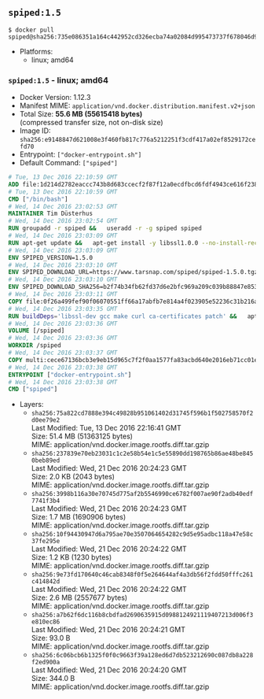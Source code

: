 ## `spiped:1.5`

```console
$ docker pull spiped@sha256:735e086351a164c442952cd326ecba74a02084d995473737f678046d993fae9f
```

-	Platforms:
	-	linux; amd64

### `spiped:1.5` - linux; amd64

-	Docker Version: 1.12.3
-	Manifest MIME: `application/vnd.docker.distribution.manifest.v2+json`
-	Total Size: **55.6 MB (55615418 bytes)**  
	(compressed transfer size, not on-disk size)
-	Image ID: `sha256:e9148847d621008e3f460fb817c776a5212251f3cdf417a02ef8529172cefd70`
-	Entrypoint: `["docker-entrypoint.sh"]`
-	Default Command: `["spiped"]`

```dockerfile
# Tue, 13 Dec 2016 22:10:59 GMT
ADD file:1d214d2782eaccc743b8d683ccecf2f87f12a0ecdfbcd6fdf4943ce616f23870 in / 
# Tue, 13 Dec 2016 22:10:59 GMT
CMD ["/bin/bash"]
# Wed, 14 Dec 2016 23:02:53 GMT
MAINTAINER Tim Düsterhus
# Wed, 14 Dec 2016 23:02:54 GMT
RUN groupadd -r spiped &&	useradd -r -g spiped spiped
# Wed, 14 Dec 2016 23:03:09 GMT
RUN apt-get update &&	apt-get install -y libssl1.0.0 --no-install-recommends &&	rm -rf /var/lib/apt/lists/*
# Wed, 14 Dec 2016 23:03:09 GMT
ENV SPIPED_VERSION=1.5.0
# Wed, 14 Dec 2016 23:03:10 GMT
ENV SPIPED_DOWNLOAD_URL=https://www.tarsnap.com/spiped/spiped-1.5.0.tgz
# Wed, 14 Dec 2016 23:03:10 GMT
ENV SPIPED_DOWNLOAD_SHA256=b2f74b34fb62fd37d6e2bfc969a209c039b88847e853a49e91768dec625facd7
# Wed, 14 Dec 2016 23:03:11 GMT
COPY file:0f26a499fef90f06070551ff66a17abfb7e814a4f023905e52236c31b216a7bb in /0001-Fix-docker-stop-issue.patch 
# Wed, 14 Dec 2016 23:03:35 GMT
RUN buildDeps='libssl-dev gcc make curl ca-certificates patch' &&	apt-get update && apt-get install -y $buildDeps --no-install-recommends &&	rm -rf /var/lib/apt/lists/* &&	curl -fsSL "$SPIPED_DOWNLOAD_URL" -o spiped.tar.gz &&	echo "$SPIPED_DOWNLOAD_SHA256 spiped.tar.gz" |sha256sum -c - &&	mkdir -p /usr/local/src/spiped &&	tar xzf "spiped.tar.gz" -C /usr/local/src/spiped --strip-components=1 &&	rm "spiped.tar.gz" &&	patch -p1 -d /usr/local/src/spiped/ < /0001-Fix-docker-stop-issue.patch &&	make -C /usr/local/src/spiped &&	make -C /usr/local/src/spiped install &&	rm -rf /usr/local/src/spiped &&	apt-get purge -y --auto-remove $buildDeps
# Wed, 14 Dec 2016 23:03:36 GMT
VOLUME [/spiped]
# Wed, 14 Dec 2016 23:03:36 GMT
WORKDIR /spiped
# Wed, 14 Dec 2016 23:03:37 GMT
COPY multi:cece67136bcb3e9eb15d965c7f2f0aa1577fa83acbd640e2016eb71cc01e0cfa in /usr/local/bin/ 
# Wed, 14 Dec 2016 23:03:38 GMT
ENTRYPOINT ["docker-entrypoint.sh"]
# Wed, 14 Dec 2016 23:03:38 GMT
CMD ["spiped"]
```

-	Layers:
	-	`sha256:75a822cd7888e394c49828b951061402d31745f596b1f502758570f2d0ee79e2`  
		Last Modified: Tue, 13 Dec 2016 22:16:41 GMT  
		Size: 51.4 MB (51363125 bytes)  
		MIME: application/vnd.docker.image.rootfs.diff.tar.gzip
	-	`sha256:237839e70eb23031c1c2e58b54e1c5e55890dd198765b86ae48be8450beb89ed`  
		Last Modified: Wed, 21 Dec 2016 20:24:23 GMT  
		Size: 2.0 KB (2043 bytes)  
		MIME: application/vnd.docker.image.rootfs.diff.tar.gzip
	-	`sha256:3998b116a30e70745d775af2b5546990ce6782f007ae90f2adb40edf7741f3b4`  
		Last Modified: Wed, 21 Dec 2016 20:24:23 GMT  
		Size: 1.7 MB (1690906 bytes)  
		MIME: application/vnd.docker.image.rootfs.diff.tar.gzip
	-	`sha256:10f94430947d6a795ae70e3507064654282c9d5e95adbc118a47e58c37fe295e`  
		Last Modified: Wed, 21 Dec 2016 20:24:22 GMT  
		Size: 1.2 KB (1230 bytes)  
		MIME: application/vnd.docker.image.rootfs.diff.tar.gzip
	-	`sha256:9e73fd170640c46cab8348f0f5e264644af4a3db56f2fdd50fffc261c414842d`  
		Last Modified: Wed, 21 Dec 2016 20:24:22 GMT  
		Size: 2.6 MB (2557677 bytes)  
		MIME: application/vnd.docker.image.rootfs.diff.tar.gzip
	-	`sha256:a7b62f6dc116b8cbdfad2690635915d0988124921119407213d006f3e810ec86`  
		Last Modified: Wed, 21 Dec 2016 20:24:21 GMT  
		Size: 93.0 B  
		MIME: application/vnd.docker.image.rootfs.diff.tar.gzip
	-	`sha256:6c06bcb6b1325f0f0c9663f39a128ed6d7db523212690c087db8a228f2ed900a`  
		Last Modified: Wed, 21 Dec 2016 20:24:20 GMT  
		Size: 344.0 B  
		MIME: application/vnd.docker.image.rootfs.diff.tar.gzip
